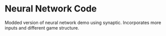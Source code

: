 <h1> Neural Network Code </h1>

Modded version of neural network demo using synaptic. Incorporates more inputs and different game structure.

